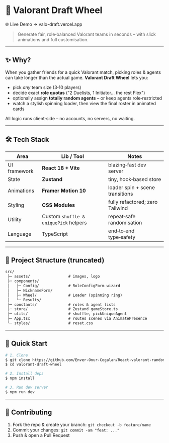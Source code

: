 # 🎯 Valorant Draft Wheel

🌐 Live Demo → valo-draft.vercel.app

> Generate fair, role‑balanced Valorant teams in seconds – with slick animations and full customisation.

---

## ✨ Why?

When you gather friends for a quick Valorant match, picking roles & agents can take longer than the actual game. **Valorant Draft Wheel** lets you:

* pick *any* team size (3‑10 players)
* decide exact **role quotas** ("2 Duelists, 1 Initiator… the rest Flex")
* optionally assign **totally random agents** – or keep agents role‑restricted
* watch a stylish spinning loader, then view the final roster in animated cards

All logic runs client‑side – no accounts, no servers, no waiting.

---

## 🛠️ Tech Stack

| Area         | Lib / Tool                            | Notes                           |
| ------------ | ------------------------------------- | ------------------------------- |
| UI framework | **React 18 + Vite**                   | blazing‑fast dev server         |
| State        | **Zustand**                           | tiny, hook‑based store          |
| Animations   | **Framer Motion 10**                  | loader spin + scene transitions |
| Styling      | **CSS Modules**                       | fully refactored; zero Tailwind |
| Utility      | Custom `shuffle & uniquePick` helpers | repeat‑safe randomisation       |
| Language     | TypeScript                            | end‑to‑end type‑safety          |

---

## 📂 Project Structure (truncated)

```txt
src/
 ├─ assets/                 # images, logo
 ├─ components/
 │   ├─ Config/             # RoleConfigForm wizard
 │   ├─ NicknameForm/
 │   ├─ Wheel/              # Loader (spinning ring)
 │   └─ Results/
 ├─ constants/              # roles & agent lists
 ├─ store/                  # Zustand gameStore.ts
 ├─ utils/                  # shuffle, pickUniqueAgent
 ├─ App.tsx                 # routes scenes via AnimatePresence
 └─ styles/                 # reset.css
```

---

## 🚀 Quick Start

```bash
# 1. Clone
$ git clone https://github.com/Enver-Onur-Cogalan/React-valorant-random.git
$ cd valorant-draft-wheel

# 2. Install deps
$ npm install   

# 3. Run dev server
$ npm run dev     
```

---

## 🤝 Contributing

1. Fork the repo & create your branch: `git checkout -b feature/name`
2. Commit your changes: `git commit -am "feat: ..."`
3. Push & open a Pull Request
